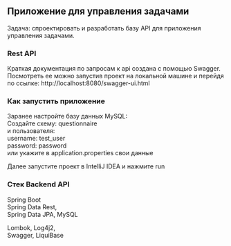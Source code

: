 ## Приложение для управления задачами

Задача: спроектировать и разработать базу API для приложения управления задачами.

### Rest API

Краткая документация по запросам к api создана с помощью Swagger. Посмотреть ее можно запустив проект на локальной машине и перейдя по ссылке: http://localhost:8080/swagger-ui.html

### Как запустить приложение

Заранее настройте базу данных MySQL:
\
Создайте схему: questionnaire
\
и пользователя:
\
username: test_user
\
password: password
\
или укажите в application.properties свои данные

Далее запустите проект в IntelliJ IDEA и нажмите run

### Стек Backend API

Spring Boot
\
Spring Data Rest,
\
Spring Data JPA, MySQL

Lombok, Log4j2,
\
Swagger,
LiquiBase